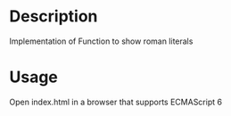 # Description
Implementation of Function to show roman literals

# Usage
Open index.html in a browser that supports ECMAScript 6
